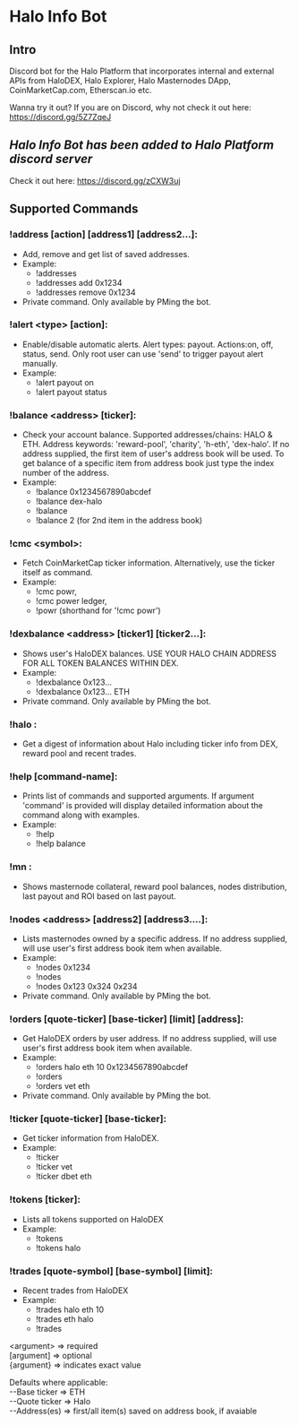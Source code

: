 # Halo Info Bot
## Intro
Discord bot for the Halo Platform that incorporates internal and external APIs from HaloDEX, Halo Explorer, Halo Masternodes DApp, CoinMarketCap.com, Etherscan.io etc. 

Wanna try it out? If you are on Discord, why not check it out here: https://discord.gg/5Z7ZqeJ

## ***Halo Info Bot has been added to Halo Platform discord server*** 
Check it out here: https://discord.gg/zCXW3uj


## Supported Commands

### !address [action] [address1] [address2...]: 
  - Add, remove and get list of saved addresses. 
  - Example:
    <ul>
      <li>!addresses</li>
      <li>!addresses add 0x1234</li>
      <li>!addresses remove 0x1234</li>
    </ul>
  - Private command. Only available by PMing the bot.

### !alert \<type> [action]:
  - Enable/disable automatic alerts. Alert types: payout. Actions:on, off, status, send. Only root user can use 'send' to trigger payout alert manually. 
  - Example:
    <ul>
      <li>!alert payout on</li>
      <li>!alert payout status</li>
    </ul>

### !balance \<address> [ticker]: 
  - Check your account balance. Supported addresses/chains: HALO & ETH. Address keywords: 'reward-pool', 'charity', 'h-eth', 'dex-halo'. If no address supplied, the first item of user's address book will be used. To get balance of a specific item from address book just type the index number of the address. 
  - Example:
    <ul>
      <li>!balance 0x1234567890abcdef</li>
      <li>!balance dex-halo</li>
      <li>!balance</li>
      <li>!balance 2 (for 2nd item in the address book)</li>
    </ul>

### !cmc \<symbol>: 
  - Fetch CoinMarketCap ticker information. Alternatively, use the ticker itself as command. 
  - Example:
    <ul>
      <li>!cmc powr, </li>
      <li>!cmc power ledger, </li>
      <li>!powr (shorthand for '!cmc powr')</li>
    </ul>

### !dexbalance \<address> [ticker1] [ticker2...]: 
  - Shows user's HaloDEX balances. USE YOUR HALO CHAIN ADDRESS FOR ALL TOKEN BALANCES WITHIN DEX. 
  - Example:
    <ul>
      <li>!dexbalance 0x123... </li>
      <li>!dexbalance 0x123... ETH</li>
    </ul>
  - Private command. Only available by PMing the bot.

### !halo : 
  - Get a digest of information about Halo including ticker info from DEX, reward pool and recent trades.

### !help [command-name]: 
  - Prints list of commands and supported arguments. If argument 'command' is provided will display detailed information about the command along with examples. 
  - Example:
    <ul>
      <li>!help </li>
      <li>!help balance</li>
    </ul>

### !mn : 
  - Shows masternode collateral, reward pool balances, nodes distribution, last payout and ROI based on last payout. 

### !nodes \<address> [address2] [address3....]: 
  - Lists masternodes owned by a specific address. If no address supplied, will use user's first address book item when available. 
  - Example: 
    <ul>
      <li>!nodes 0x1234</li>
      <li>!nodes</li>
      <li>!nodes 0x123 0x324 0x234</li>
    </ul>
  - Private command. Only available by PMing the bot.

### !orders [quote-ticker] [base-ticker] [limit] [address]: 
  - Get HaloDEX orders by user address. If no address supplied, will use user's first address book item when available. 
  - Example: 
    <ul>
      <li>!orders halo eth 10 0x1234567890abcdef </li>
      <li>!orders</li>
      <li>!orders vet eth</li>
    </ul>
  - Private command. Only available by PMing the bot.

### !ticker [quote-ticker] [base-ticker]: 
  - Get ticker information from HaloDEX. 
  - Example:
    <ul> 
      <li>!ticker</li>
      <li>!ticker vet</li>
      <li>!ticker dbet eth</li>
    </ul>

### !tokens [ticker]: 
  - Lists all tokens supported on HaloDEX 
  - Example: 
    <ul>
      <li>!tokens </li>
      <li>!tokens halo</li>
    </ul>

### !trades [quote-symbol] [base-symbol] [limit]: 
  - Recent trades from HaloDEX 
  - Example:
    <ul>
      <li>!trades halo eth 10 </li>
      <li>!trades eth halo</li>
      <li>!trades</li>
    </ul>


\<argument> => required\
[argument] => optional\
{argument} => indicates exact value

Defaults where applicable:\
--Base ticker => ETH\
--Quote ticker => Halo\
--Address(es) => first/all item(s) saved on address book, if avaiable
